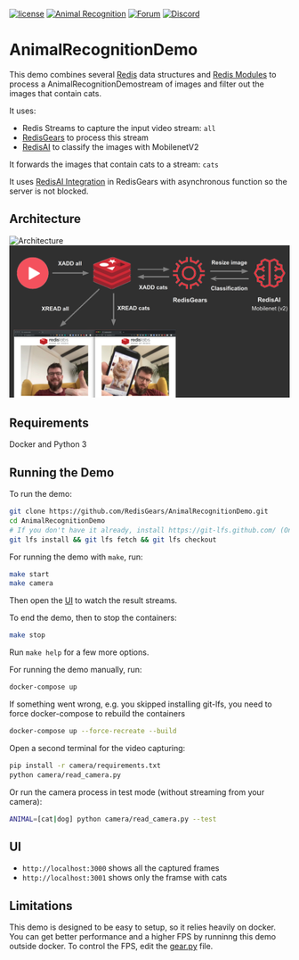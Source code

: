 [![license](https://img.shields.io/github/license/RedisGears/AnimalRecognitionDemo.svg)](https://github.com/RedisGears/AnimalRecognitionDemo)
[![Animal Recognition](https://github.com/RedisGears/AnimalRecognitionDemo/actions/workflows/ci-config.yml/badge.svg)](https://github.com/RedisGears/AnimalRecognitionDemo/actions/workflows/ci-config.yml)
[![Forum](https://img.shields.io/badge/Forum-RedisGears-blue)](https://forum.redislabs.com/c/modules/redisgears)
[![Discord](https://img.shields.io/discord/697882427875393627)](https://discord.gg/6yaVTtp)

# AnimalRecognitionDemo

This demo combines several [Redis](https://redis.io) data structures and [Redis Modules](https://redis.io/topics/modules-intro)
to process a AnimalRecognitionDemostream of images and filter out the images that contain cats.

It uses:

* Redis Streams to capture the input video stream: `all`
* [RedisGears](https://oss.redislabs.com/redisgears/) to process this stream
* [RedisAI](https://oss.redislabs.com/redisai/) to classify the images with MobilenetV2

It forwards the images that contain cats to a stream: `cats`

It uses [RedisAI Integration](https://github.com/RedisGears/RedisGears/blob/master/docs/redisai.md) in RedisGears with asynchronous function so the server is not blocked.

## Architecture
![Architecture](/architecture.png#gh-light-mode-only)
![Architecture](/architecture_dm.png#gh-dark-mode-only)

## Requirements
Docker and Python 3

## Running the Demo
To run the demo:
```bash
git clone https://github.com/RedisGears/AnimalRecognitionDemo.git
cd AnimalRecognitionDemo
# If you don't have it already, install https://git-lfs.github.com/ (On OSX: brew install git-lfs)
git lfs install && git lfs fetch && git lfs checkout
```
For running the demo with `make`, run:
```bash
make start
make camera
```
Then open the [UI](README.md#ui) to watch the result streams.

To end the demo, then to stop the containers:
```bash
make stop
```
Run `make help` for a few more options.

For running the demo manually, run:
```bash
docker-compose up
```
If something went wrong, e.g. you skipped installing git-lfs, you need to force docker-compose to rebuild the containers
```bash
docker-compose up --force-recreate --build
```
Open a second terminal for the video capturing:
```bash
pip install -r camera/requirements.txt
python camera/read_camera.py
```
Or run the camera process in test mode (without streaming from your camera):
```bash
ANIMAL=[cat|dog] python camera/read_camera.py --test
```

## UI
* `http://localhost:3000` shows all the captured frames
* `http://localhost:3001` shows only the framse with cats

## Limitations
This demo is designed to be easy to setup, so it relies heavily on docker.
You can get better performance and a higher FPS by runninng this demo outside docker.
To control the FPS, edit the [gear.py](https://github.com/RedisGears/AnimalRecognitionDemo/blob/master/app/gear.py#L53) file.
